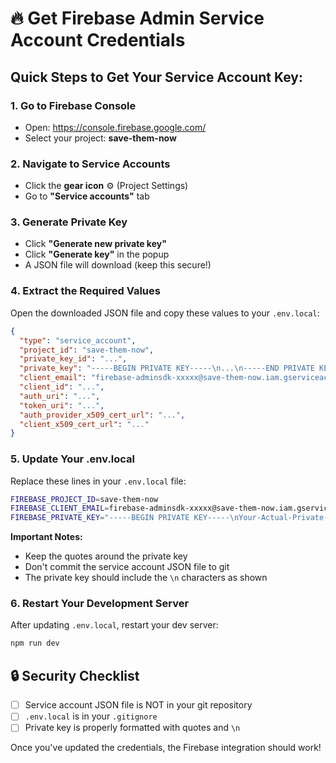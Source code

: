 # 🔥 Get Firebase Admin Service Account Credentials

## Quick Steps to Get Your Service Account Key:

### 1. Go to Firebase Console
- Open: https://console.firebase.google.com/
- Select your project: **save-them-now**

### 2. Navigate to Service Accounts
- Click the **gear icon** ⚙️ (Project Settings)
- Go to **"Service accounts"** tab

### 3. Generate Private Key
- Click **"Generate new private key"**
- Click **"Generate key"** in the popup
- A JSON file will download (keep this secure!)

### 4. Extract the Required Values
Open the downloaded JSON file and copy these values to your `.env.local`:

```json
{
  "type": "service_account",
  "project_id": "save-them-now",
  "private_key_id": "...",
  "private_key": "-----BEGIN PRIVATE KEY-----\n...\n-----END PRIVATE KEY-----\n",
  "client_email": "firebase-adminsdk-xxxxx@save-them-now.iam.gserviceaccount.com",
  "client_id": "...",
  "auth_uri": "...",
  "token_uri": "...",
  "auth_provider_x509_cert_url": "...",
  "client_x509_cert_url": "..."
}
```

### 5. Update Your .env.local
Replace these lines in your `.env.local` file:

```bash
FIREBASE_PROJECT_ID=save-them-now
FIREBASE_CLIENT_EMAIL=firebase-adminsdk-xxxxx@save-them-now.iam.gserviceaccount.com
FIREBASE_PRIVATE_KEY="-----BEGIN PRIVATE KEY-----\nYour-Actual-Private-Key-Here\n-----END PRIVATE KEY-----"
```

**Important Notes:**
- Keep the quotes around the private key
- Don't commit the service account JSON file to git
- The private key should include the `\n` characters as shown

### 6. Restart Your Development Server
After updating `.env.local`, restart your dev server:
```bash
npm run dev
```

## 🔒 Security Checklist
- [ ] Service account JSON file is NOT in your git repository
- [ ] `.env.local` is in your `.gitignore`
- [ ] Private key is properly formatted with quotes and `\n`

Once you've updated the credentials, the Firebase integration should work!